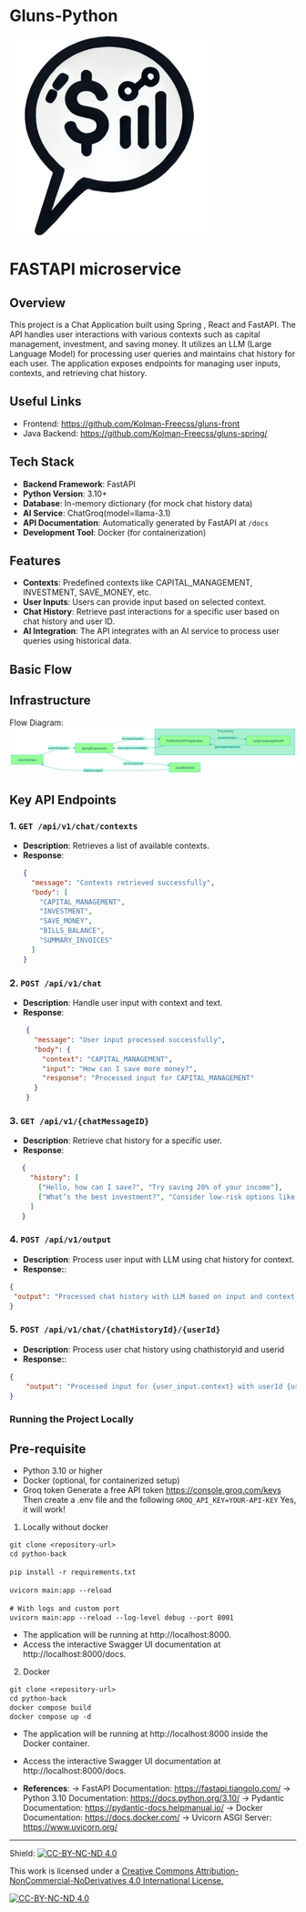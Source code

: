 # Gluns-Python

<img src="gluns-bank-logo.svg" alt="Gluns Logo" width="350" />

# FASTAPI microservice

## Overview
This project is a Chat Application built using Spring , React and  FastAPI. The API handles user interactions with various contexts such as capital management, investment, and saving money. It utilizes an LLM (Large Language Model) for processing user queries and maintains chat history for each user. The application exposes endpoints for managing user inputs, contexts, and retrieving chat history.

## Useful Links

- Frontend: https://github.com/Kolman-Freecss/gluns-front
- Java Backend: https://github.com/Kolman-Freecss/gluns-spring/

## Tech Stack

- **Backend Framework**: FastAPI
- **Python Version**: 3.10+
- **Database**: In-memory dictionary (for mock chat history data)
- **AI Service**: ChatGroq(model=llama-3.1)
- **API Documentation**: Automatically generated by FastAPI at `/docs`
- **Development Tool**: Docker (for containerization)

## Features

- **Contexts**: Predefined contexts like CAPITAL_MANAGEMENT, INVESTMENT, SAVE_MONEY, etc.
- **User Inputs**: Users can provide input based on selected context.
- **Chat History**: Retrieve past interactions for a specific user based on chat history and user ID.
- **AI Integration**: The API integrates with an AI service to process user queries using historical data.


## Basic Flow
## Infrastructure

Flow Diagram:
![Diagram Flow](diagram.svg)

## Key API Endpoints

### 1. `GET /api/v1/chat/contexts`
- **Description**: Retrieves a list of available contexts.
- **Response**:
  ```json
  {
    "message": "Contexts retrieved successfully",
    "body": [
      "CAPITAL_MANAGEMENT",
      "INVESTMENT",
      "SAVE_MONEY",
      "BILLS_BALANCE",
      "SUMMARY_INVOICES"
    ]
  }
  ```
### 2. `POST /api/v1/chat`
- **Description**: Handle user input with context and text.
- **Response**:
```json
    {
      "message": "User input processed successfully",
      "body": {
        "context": "CAPITAL_MANAGEMENT",
        "input": "How can I save more money?",
        "response": "Processed input for CAPITAL_MANAGEMENT"
      }
    }
```
### 3. `GET /api/v1/{chatMessageID}`
- **Description**: Retrieve chat history for a specific user.
- **Response**:
 ```json
    {
      "history": [
        ["Hello, how can I save?", "Try saving 20% of your income"],
        ["What’s the best investment?", "Consider low-risk options like bonds"]
      ]
    }
 ```
### 4. `POST /api/v1/output`
- **Description**: Process user input with LLM using chat history for context.
- **Response:**:
 ```json
{
  "output": "Processed chat history with LLM based on input and context."
}
```
### 5. `POST /api/v1/chat/{chatHistoryId}/{userId}`
- **Description**: Process user chat history using chathistoryid and userid
- **Response:**:
```json
{
    "output": "Processed input for {user_input.context} with userId {user_input.userId} and chatHistoryId {chatHistoryId}"
}
```

### Running the Project Locally
## Pre-requisite
- Python 3.10 or higher
- Docker (optional, for containerized setup)
- Groq token
  Generate a  free API token 
  https://console.groq.com/keys
  Then create a .env file and the following
  ``
  GROQ_API_KEY=YOUR-API-KEY
  ``
Yes, it will work!

1. Locally without docker
```
git clone <repository-url>
cd python-back

pip install -r requirements.txt

uvicorn main:app --reload

# With logs and custom port
uvicorn main:app --reload --log-level debug --port 8001
```
- The application will be running at http://localhost:8000.
- Access the interactive Swagger UI documentation at http://localhost:8000/docs.

2. Docker

```
git clone <repository-url>
cd python-back
docker compose build
docker compose up -d 
```
- The application will be running at http://localhost:8000 inside the Docker container.
- Access the interactive Swagger UI documentation at http://localhost:8000/docs.

- **References**: 
-> FastAPI Documentation: https://fastapi.tiangolo.com/
-> Python 3.10 Documentation: https://docs.python.org/3.10/
-> Pydantic Documentation: https://pydantic-docs.helpmanual.io/
-> Docker Documentation: https://docs.docker.com/
-> Uvicorn ASGI Server: https://www.uvicorn.org/

---

Shield: [![CC-BY-NC-ND 4.0][CC-BY-NC-ND-shield]][CC-BY-NC-ND]

This work is licensed under a [Creative Commons Attribution-NonCommercial-NoDerivatives 4.0 International License.][CC-BY-NC-ND]

[![CC-BY-NC-ND 4.0][CC-BY-NC-ND-image]][CC-BY-NC-ND]

[CC-BY-NC-ND-shield]: https://img.shields.io/badge/License-CC--BY--NC--ND--4.0-lightgrey
[CC-BY-NC-ND]: http://creativecommons.org/licenses/by-nc-nd/4.0/
[CC-BY-NC-ND-image]: https://i.creativecommons.org/l/by-nc-nd/4.0/88x31.png

